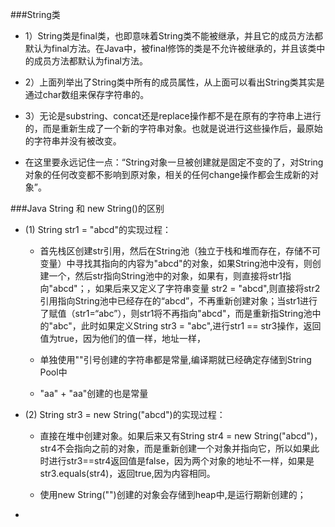 ###String类
- 1）String类是final类，也即意味着String类不能被继承，并且它的成员方法都默认为final方法。在Java中，被final修饰的类是不允许被继承的，并且该类中的成员方法都默认为final方法。

- 2）上面列举出了String类中所有的成员属性，从上面可以看出String类其实是通过char数组来保存字符串的。
- 3）无论是substring、concat还是replace操作都不是在原有的字符串上进行的，而是重新生成了一个新的字符串对象。也就是说进行这些操作后，最原始的字符串并没有被改变。

- 在这里要永远记住一点：“String对象一旦被创建就是固定不变的了，对String对象的任何改变都不影响到原对象，相关的任何change操作都会生成新的对象”。

###Java String 和 new String()的区别
- (1) String str1 = "abcd"的实现过程：
    - 首先栈区创建str引用，然后在String池（独立于栈和堆而存在，存储不可变量）中寻找其指向的内容为"abcd"的对象，如果String池中没有，则创建一个，然后str指向String池中的对象，如果有，则直接将str1指向"abcd"；，如果后来又定义了字符串变量 str2 = "abcd",则直接将str2引用指向String池中已经存在的“abcd”，不再重新创建对象；当str1进行了赋值（str1=“abc”），则str1将不再指向"abcd"，而是重新指String池中的"abc"，此时如果定义String str3 = "abc",进行str1 == str3操作，返回值为true，因为他们的值一样，地址一样，
    
    - 单独使用""引号创建的字符串都是常量,编译期就已经确定存储到String Pool中

    - "aa" + "aa"创建的也是常量
    
- (2) String str3 = new String("abcd")的实现过程：
    - 直接在堆中创建对象。如果后来又有String str4 = new String("abcd")，str4不会指向之前的对象，而是重新创建一个对象并指向它，所以如果此时进行str3==str4返回值是false，因为两个对象的地址不一样，如果是str3.equals(str4)，返回true,因为内容相同。
    
    - 使用new String("")创建的对象会存储到heap中,是运行期新创建的；
    
- 
